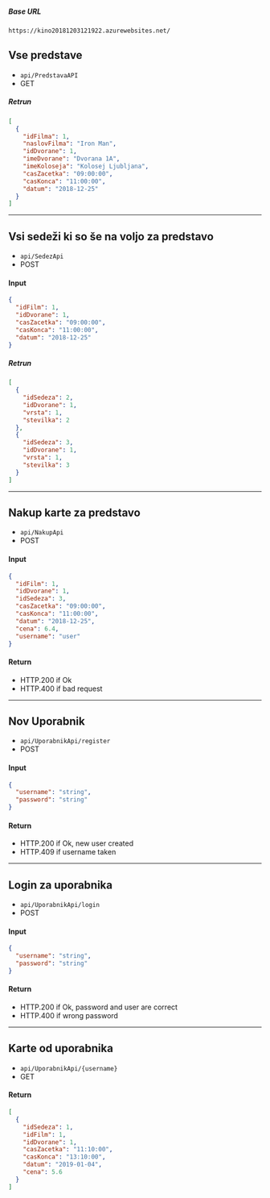 ##### Base URL
`https://kino20181203121922.azurewebsites.net/`

## Vse predstave
- `api/PredstavaAPI`
- GET

##### Retrun
```JSON
[
  {
    "idFilma": 1,
    "naslovFilma": "Iron Man",
    "idDvorane": 1,
    "imeDvorane": "Dvorana 1A",
    "imeKoloseja": "Kolosej Ljubljana",
    "casZacetka": "09:00:00",
    "casKonca": "11:00:00",
    "datum": "2018-12-25"
  }
]
```
---
## Vsi sedeži ki so še na voljo za predstavo
- `api/SedezApi`
- POST

#### Input
```JSON
{
  "idFilm": 1,
  "idDvorane": 1,
  "casZacetka": "09:00:00",
  "casKonca": "11:00:00",
  "datum": "2018-12-25"
}
```
##### Retrun
```JSON
[
  {
    "idSedeza": 2,
    "idDvorane": 1,
    "vrsta": 1,
    "stevilka": 2
  },
  {
    "idSedeza": 3,
    "idDvorane": 1,
    "vrsta": 1,
    "stevilka": 3
  }
]
```
---
## Nakup karte za predstavo
- `api/NakupApi`
- POST

#### Input
```JSON
{
  "idFilm": 1,
  "idDvorane": 1,
  "idSedeza": 3,
  "casZacetka": "09:00:00",
  "casKonca": "11:00:00",
  "datum": "2018-12-25",
  "cena": 6.4,
  "username": "user"
}
```
#### Return
- HTTP.200 if Ok
- HTTP.400 if bad request
---
## Nov Uporabnik
- `api/UporabnikApi/register`
- POST

#### Input
```JSON
{
  "username": "string",
  "password": "string"
}
```
#### Return
- HTTP.200 if Ok, new user created
- HTTP.409 if username taken
---
## Login za uporabnika
- `api/UporabnikApi/login`
- POST

#### Input
```JSON
{
  "username": "string",
  "password": "string"
}
```
#### Return
- HTTP.200 if Ok, password and user are correct
- HTTP.400 if wrong password
---
## Karte od uporabnika
- `api/UporabnikApi/{username}`
- GET

#### Return
```JSON
[
  {
    "idSedeza": 1,
    "idFilm": 1,
    "idDvorane": 1,
    "casZacetka": "11:10:00",
    "casKonca": "13:10:00",
    "datum": "2019-01-04",
    "cena": 5.6
  }
]
```
